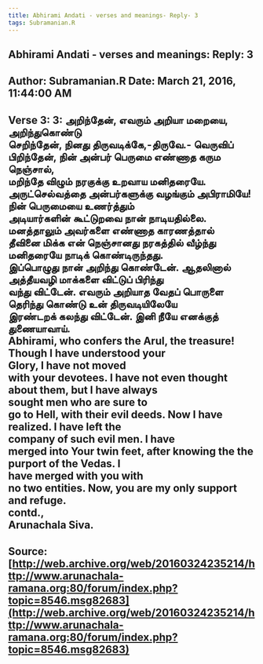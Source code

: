 ```yaml
--- 
title: Abhirami Andati - verses and meanings- Reply- 3   
tags: Subramanian.R  
---  
```

##  Abhirami Andati - verses and meanings: Reply: 3  
Author: Subramanian.R       Date: March 21, 2016, 11:44:00 AM  
---  
Verse 3: 3: அறிந்தேன், எவரும் அறியா மறையை, அறிந்துகொண்டு   
செறிந்தேன், நினது திருவடிக்கே,-திருவே.- வெருவிப்   
பிறிந்தேன், நின் அன்பர் பெருமை எண்ணாத கரும நெஞ்சால்,   
மறிந்தே விழும் நரகுக்கு உறவாய மனிதரையே.   
அருட்செல்வத்தை அன்பர்களுக்கு வழங்கும் அபிராமியே! நின் பெருமையை உணர்த்தும்  
அடியார்களின் கூட்டுறவை நான் நாடியதில்லை. மனத்தாலும் அவர்களை எண்ணாத காரணத்தால்  
தீவினை மிக்க என் நெஞ்சானது நரகத்தில் வீழ்ந்து மனிதரையே நாடிக் கொண்டிருந்தது.  
இப்பொழுது நான் அறிந்து கொண்டேன். ஆதலினால் அத்தீயவழி மாக்களை விட்டுப் பிரிந்து  
வந்து விட்டேன். எவரும் அறியாத வேதப் பொருளை தெரிந்து கொண்டு உன் திருவடியிலேயே  
இரண்டறக் கலந்து விட்டேன். இனி நீயே எனக்குத் துணையாவாய்.   
Abhirami, who confers the Arul, the treasure! Though I have understood your  
Glory, I have not moved   
with your devotees. I have not even thought about them, but I have always  
sought men who are sure to   
go to Hell, with their evil deeds. Now I have realized. I have left the  
company of such evil men. I have   
merged into Your twin feet, after knowing the the purport of the Vedas. I  
have merged with you with   
no two entities. Now, you are my only support and refuge.   
contd.,   
Arunachala Siva.
 ---  
Source:[http://web.archive.org/web/20160324235214/http://www.arunachala-ramana.org:80/forum/index.php?topic=8546.msg82683](http://web.archive.org/web/20160324235214/http://www.arunachala-ramana.org:80/forum/index.php?topic=8546.msg82683)   
---  

